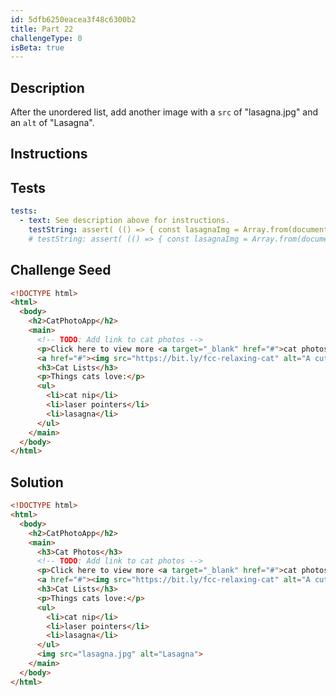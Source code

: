 ```yaml
---
id: 5dfb6250eacea3f48c6300b2
title: Part 22
challengeType: 0
isBeta: true
---
```


## Description
<section id='description'>

After the unordered list, add another image with a `src` of "lasagna.jpg" and an `alt` of "Lasagna".

</section>

## Instructions
<section id='instructions'>

</section>

## Tests
<section id='tests'>

```yml
tests:
  - text: See description above for instructions.
    testString: assert( (() => { const lasagnaImg = Array.from(document.querySelectorAll('img')).filter(img => img.alt.toLowerCase() === 'lasagna')[0]; return lasagnaImg.alt.toLowerCase() === 'lasagna' && lasagnaImg.src.slice(-11) === 'lasagna.jpg' && code.replace(/\s/g, '').includes('</ul><img') })() );
    # testString: assert( (() => { const lasagnaImg = Array.from(document.querySelectorAll('img'))[1]; return lasagnaImg.alt.toLowerCase() === 'lasagna' && lasagnaImg.src.slice(-11) === 'lasagna.jpg' && code.replace(/\s/g, '').includes('</ul><img') })() );

```

</section>

## Challenge Seed
<section id='challengeSeed'>

<div id='html-seed'>

```html
<!DOCTYPE html>
<html>
  <body>
    <h2>CatPhotoApp</h2>
    <main>
      <!-- TODO: Add link to cat photos -->
      <p>Click here to view more <a target="_blank" href="#">cat photos</a>.</p>
      <a href="#"><img src="https://bit.ly/fcc-relaxing-cat" alt="A cute orange cat lying on its back."></a>
      <h3>Cat Lists</h3>
      <p>Things cats love:</p>
      <ul>
        <li>cat nip</li>
        <li>laser pointers</li>
        <li>lasagna</li>
      </ul>
    </main>
  </body>
</html>
```

</div>
</section>

## Solution
<section id='solution'>

```html
<!DOCTYPE html>
<html>
  <body>
    <h2>CatPhotoApp</h2>
    <main>
      <h3>Cat Photos</h3>
      <!-- TODO: Add link to cat photos -->
      <p>Click here to view more <a target="_blank" href="#">cat photos</a>.</p>
      <a href="#"><img src="https://bit.ly/fcc-relaxing-cat" alt="A cute orange cat lying on its back."></a>
      <h3>Cat Lists</h3>
      <p>Things cats love:</p>
      <ul>
        <li>cat nip</li>
        <li>laser pointers</li>
        <li>lasagna</li>
      </ul>
      <img src="lasagna.jpg" alt="Lasagna">
    </main>
  </body>
</html>
```

</section>
